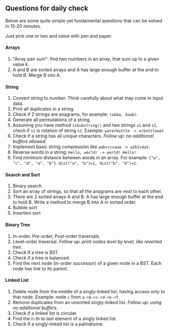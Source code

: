 Questions for daily check
---

Below are some quite simple yet fundamental questions that can be solved in 15-20 minutes.

Just pick one or two and solve with pen and paper.

#### Arrays

1. "Array pair sum": find two numbers in an array, that sum up to a given value k.
2. A and B are sorted arrays and A has large enough buffer at the end to hold B. Merge B into A.

#### String

1. Convert string to number. Think carefully about what may come in input data.
2. Print all duplicates in a string.
2. Check if 2 strings are anagrams, for example: `(abba, baab)`.
3. Generate all permutations of a string.
4. Assuming you have method `isSubstring()` and two strings `s1` and `s2`, check if `s1` is rotation of string `s2`.
  Example: `waterbottle -> erbottlewat`
5. Check if a string has all unique characters. *Follow up: no additional buffers allowed.*
6. Implement basic string compression like `aabccccaaa -> a2b1c4a3`.
7. Reverse words in a string: `Hello, world! -> world! Hello!`
8. Find minimum distance between words in an array. 
  For example: `{"a", "c", "d", "a", "b"}`. 
  `dist("a", "b")=1, dist("b", "d")=2`.

#### Search and Sort

1. Binary search
2. Sort an array of strings, so that all the anagrams are next to each other.
3. There are 2 sorted arrays A and B. A has large enough buffer at the end to hold B. 
  Write a method to merge B into A in sorted order.
4. Bubble sort
5. Insertion sort

#### Binary Tree

1. In-order, Pre-order, Post-order traversals.
2. Level-order traversal. *Follow up: print nodes level by level, like reverted tree.*
3. Check if a tree is BST.
4. Check if a tree is balanced.
5. Find the next node (in-order successor) of a given node in a BST. Each node has link to its parent.

#### Linked List

1. Delete node from the middle of a singly-linked list, having access only to that node. 
  Example: node `c` from `a->b->c->d->e->f`.
2. Remove duplicates from an unsorted singly-linked list. *Follow up: using no additional buffers*.
3. Check if a linked list is circular.
4. Find the n-th to last element of a singly linked list.
5. Check if a singly-linked list is a palindrome.
